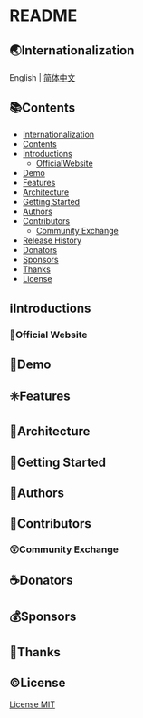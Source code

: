 # README

<span id="nav-1"></span>

## 🌏Internationalization

English | [简体中文](README.zh_CN.md)

<span id="nav-2"></span>

## 📚Contents

- [Internationalization](#nav-1)
- [Contents](#nav-2)
- [Introductions](#nav-3)
  - [OfficialWebsite](#nav-3-1)
- [Demo](#nav-4)
- [Features](#nav-5)
- [Architecture](#nav-6)
- [Getting Started](#nav-7)
- [Authors](#nav-8)
- [Contributors](#nav-9)
  - [Community Exchange](#nav-9-1)
- [Release History](CHANGE.md)
- [Donators](#nav-11)
- [Sponsors](#nav-12)
- [Thanks](#nav-13)
- [License](#nav-14)

<span id="nav-3"></span>

## ℹ️Introductions

<span id="nav-3-1"></span>

### 🔔Official Website

<span id="nav-4"></span>

## 🌅Demo

<span id="nav-5"></span>

## ✳️Features

<span id="nav-6"></span>

## 🍊Architecture

<span id="nav-7"></span>

## 💎Getting Started

<span id="nav-8"></span>

## 🙆Authors

<span id="nav-9"></span>

## 🌟Contributors

<span id="nav-9-1"></span>

### 😵Community Exchange

<span id="nav-11"></span>

## ☕Donators

<span id="nav-12"></span>

## 💰Sponsors

<span id="nav-13"></span>

## 👏Thanks

<span id="nav-14"></span>

## ©️License

[License MIT](LICENSE)
